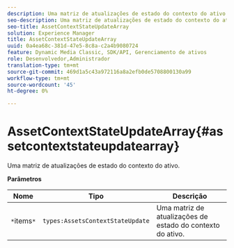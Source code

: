 ```yaml
---
description: Uma matriz de atualizações de estado do contexto do ativo.
seo-description: Uma matriz de atualizações de estado do contexto do ativo.
seo-title: AssetContextStateUpdateArray
solution: Experience Manager
title: AssetContextStateUpdateArray
uuid: 0a4ea68c-381d-47e5-8c8a-c2a4b9080724
feature: Dynamic Media Classic, SDK/API, Gerenciamento de ativos
role: Desenvolvedor,Administrador
translation-type: tm+mt
source-git-commit: 469d1a5c43a972116a8a2efb0de5708800130a99
workflow-type: tm+mt
source-wordcount: '45'
ht-degree: 0%

---
```



# AssetContextStateUpdateArray{#assetcontextstateupdatearray}

Uma matriz de atualizações de estado do contexto do ativo.

**Parâmetros**

| Nome | Tipo | Descrição |
|---|---|---|
| `*`items`*` | `types:AssetsContextStateUpdate` | Uma matriz de atualizações de estado do contexto do ativo. |

